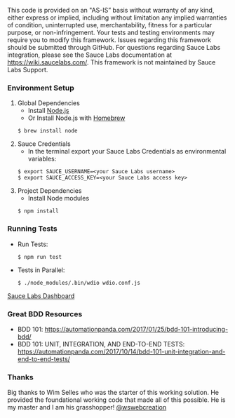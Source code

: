 This code is provided on an "AS-IS” basis without warranty of any kind, either express or implied, including without limitation any implied warranties of condition, uninterrupted use, merchantability, fitness for a particular purpose, or non-infringement. Your tests and testing environments may require you to modify this framework. Issues regarding this framework should be submitted through GitHub. For questions regarding Sauce Labs integration, please see the Sauce Labs documentation at https://wiki.saucelabs.com/. This framework is not maintained by Sauce Labs Support.

### Environment Setup

1. Global Dependencies
    * Install [Node.js](https://nodejs.org/en/)
    * Or Install Node.js with [Homebrew](http://brew.sh/)
    ```
    $ brew install node
    ```
2. Sauce Credentials
    * In the terminal export your Sauce Labs Credentials as environmental variables:
    ```
    $ export SAUCE_USERNAME=<your Sauce Labs username>
	$ export SAUCE_ACCESS_KEY=<your Sauce Labs access key>
    ```
3. Project Dependencies
	* Install Node modules
	```
	$ npm install
	```

### Running Tests
* Run Tests:
	```
	$ npm run test
	```

* Tests in Parallel:
	```
	$ ./node_modules/.bin/wdio wdio.conf.js
	```

[Sauce Labs Dashboard](https://saucelabs.com/beta/dashboard/)

### Great BDD Resources
- BDD 101: https://automationpanda.com/2017/01/25/bdd-101-introducing-bdd/
- BDD 101: UNIT, INTEGRATION, AND END-TO-END TESTS: https://automationpanda.com/2017/10/14/bdd-101-unit-integration-and-end-to-end-tests/

### Thanks
Big thanks to Wim Selles who was the starter of this working solution.
He provided the foundational working code that made all of this possible.
He is my master and I am his grasshopper!
[@wswebcreation](https://github.com/wswebcreation)